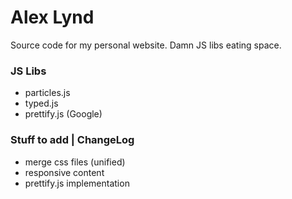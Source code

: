 # Alex Lynd
Source code for my personal website.  Damn JS libs eating space.
### JS Libs
- particles.js
- typed.js
- prettify.js (Google)
### Stuff to add | ChangeLog
- merge css files (unified)
- responsive content
- prettify.js implementation

